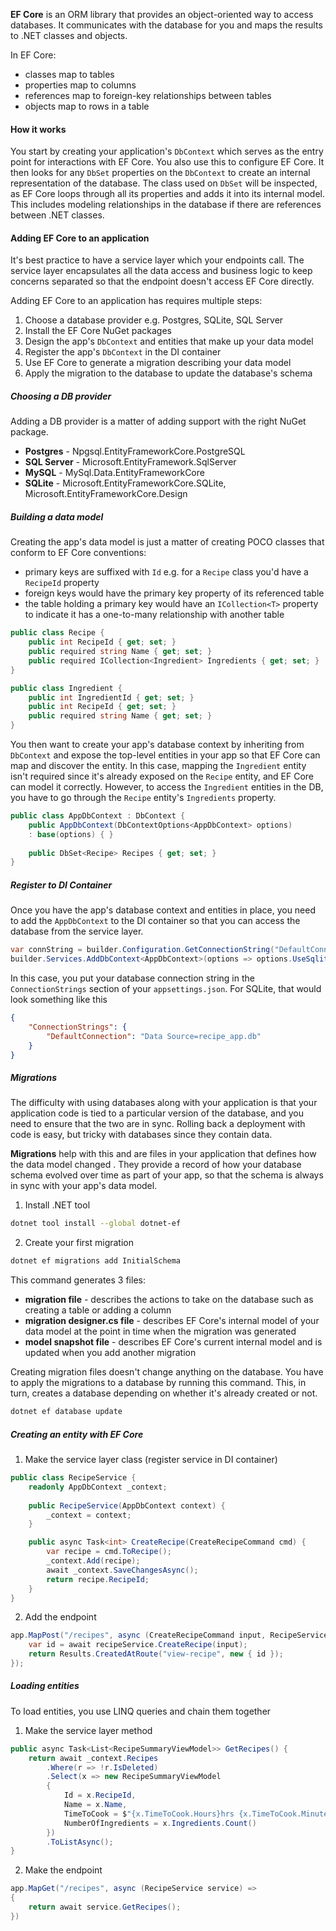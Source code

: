 **EF Core** is an ORM library that provides an object-oriented way to access databases. It communicates with the database for you and maps the results to .NET classes and objects.

In EF Core:
- classes map to tables
- properties map to columns
- references map to foreign-key relationships between tables
- objects map to rows in a table

#### How it works
You start by creating your application's `DbContext` which serves as the entry point for interactions with EF Core. You also use this to configure EF Core. It then looks for any `DbSet` properties on the `DbContext` to create an internal representation of the database. The class used on `DbSet` will be inspected, as EF Core loops through all its properties and adds it into its internal model. This includes modeling relationships in the database if there are references between .NET classes.

#### Adding EF Core to an application
It's best practice to have a service layer which your endpoints call. The service layer encapsulates all the data access and business logic to keep concerns separated so that the endpoint doesn't access EF Core directly.

Adding EF Core to an application has requires multiple steps:
1. Choose a database provider e.g. Postgres, SQLite, SQL Server
2. Install the EF Core NuGet packages
3. Design the app's `DbContext` and entities that make up your data model
4. Register the app's `DbContext` in the DI container
5. Use EF Core to generate a migration describing your data model
6. Apply the migration to the database to update the database's schema

##### Choosing a DB provider
Adding a DB provider is a matter of adding support with the right NuGet package.
- **Postgres** - Npgsql.EntityFrameworkCore.PostgreSQL
- **SQL Server** - Microsoft.EntityFramework.SqlServer
- **MySQL** - MySql.Data.EntityFrameworkCore
- **SQLite** - Microsoft.EntityFrameworkCore.SQLite, Microsoft.EntityFrameworkCore.Design

##### Building a data model
Creating the app's data model is just a matter of creating POCO classes that conform to EF Core conventions:
- primary keys are suffixed with `Id` e.g. for a `Recipe` class you'd have a `RecipeId` property
- foreign keys would have the primary key property of its referenced table
- the table holding a primary key would have an `ICollection<T>` property to indicate it has a one-to-many relationship with another table

```csharp
public class Recipe {
	public int RecipeId { get; set; }
	public required string Name { get; set; }
	public required ICollection<Ingredient> Ingredients { get; set; }
}

public class Ingredient {
	public int IngredientId { get; set; }
	public int RecipeId { get; set; }
	public required string Name { get; set; }
}
```

You then want to create your app's database context by inheriting from `DbContext` and expose the top-level entities in your app so that EF Core can map and discover the entity. In this case, mapping the `Ingredient` entity isn't required since it's already exposed on the `Recipe` entity, and EF Core can model it correctly. However, to access the `Ingredient` entities in the DB, you have to go through the `Recipe` entity's `Ingredients` property.

```csharp
public class AppDbContext : DbContext {
	public AppDbContext(DbContextOptions<AppDbContext> options)
	: base(options) { }
	
	public DbSet<Recipe> Recipes { get; set; }
}
```

##### Register to DI Container
Once you have the app's database context and entities in place, you need to add the `AppDbContext` to the DI container so that you can access the database from the service layer. 

```csharp
var connString = builder.Configuration.GetConnectionString("DefaultConnection");
builder.Services.AddDbContext<AppDbContext>(options => options.UseSqlite(connString));
```

In this case, you put your database connection string in the `ConnectionStrings` section of your `appsettings.json`. For SQLite, that would look something like this
```json
{
	"ConnectionStrings": {
		"DefaultConnection": "Data Source=recipe_app.db"
	}
}
```

##### Migrations
The difficulty with using databases along with your application is that your application code is tied to a particular version of the database, and you need to ensure that the two are in sync. Rolling back a deployment with code is easy, but tricky with databases since they contain data. 

**Migrations** help with this and are files in your application that defines how the data model changed . They provide a record of how your database schema evolved over time as part of your app, so that the schema is always in sync with your app's data model.

1. Install .NET tool
```sh
dotnet tool install --global dotnet-ef
```

2. Create your first migration
```bash
dotnet ef migrations add InitialSchema
```

This command generates 3 files:
- **migration file** - describes the actions to take on the database such as creating a table or adding a column
- **migration designer.cs file** - describes EF Core's internal model of your data model at the point in time when the migration was generated 
- **model snapshot file** - describes EF Core's current internal model and is updated when you add another migration

Creating migration files doesn't change anything on the database. You have to apply the migrations to a database by running this command. This, in turn, creates a database depending on whether it's already created or not.
```sh
dotnet ef database update
```

##### Creating an entity with EF Core
1. Make the service layer class (register service in DI container)
```csharp
public class RecipeService {
	readonly AppDbContext _context;
	
	public RecipeService(AppDbContext context) {
		_context = context;
	}

	public async Task<int> CreateRecipe(CreateRecipeCommand cmd) {
		var recipe = cmd.ToRecipe();
		_context.Add(recipe);
		await _context.SaveChangesAsync();
		return recipe.RecipeId;
	}
}
```

2. Add the endpoint
```csharp
app.MapPost("/recipes", async (CreateRecipeCommand input, RecipeService recipeService) => {
	var id = await recipeService.CreateRecipe(input);
	return Results.CreatedAtRoute("view-recipe", new { id });
});
```

##### Loading entities
To load entities, you use LINQ queries and chain them together

1. Make the service layer method
```csharp
public async Task<List<RecipeSummaryViewModel>> GetRecipes() {
	return await _context.Recipes
		.Where(r => !r.IsDeleted)
		.Select(x => new RecipeSummaryViewModel
		{
			Id = x.RecipeId,
			Name = x.Name,
			TimeToCook = $"{x.TimeToCook.Hours}hrs {x.TimeToCook.Minutes}mins",
			NumberOfIngredients = x.Ingredients.Count()
		})
		.ToListAsync();
}
```

2. Make the endpoint
```csharp
app.MapGet("/recipes", async (RecipeService service) =>
{
	return await service.GetRecipes();
})
```

